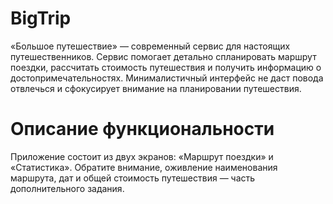 # BigTrip

«Большое путешествие» — современный сервис для настоящих путешественников.
Сервис помогает детально спланировать маршрут поездки, рассчитать стоимость путешествия и
получить информацию о достопримечательностях. Минималистичный интерфейс не даст повода отвлечься и
сфокусирует внимание на планировании путешествия.

# Описание функциональности

Приложение состоит из двух экранов: «Маршрут поездки» и «Статистика».
Обратите внимание, оживление наименования маршрута, дат и
общей стоимость путешествия — часть дополнительного задания.